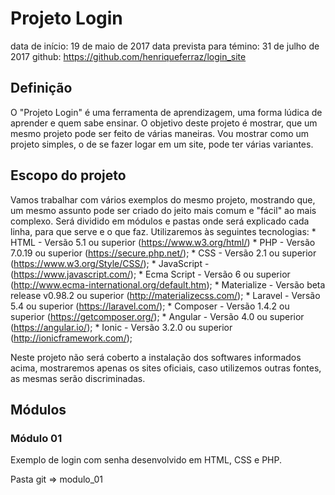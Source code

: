 # Projeto Login
data de início: 19 de maio de 2017
data prevista para témino: 31 de julho de 2017
github: https://github.com/henriqueferraz/login_site

## Definição

O "Projeto Login" é uma ferramenta de aprendizagem, uma forma lúdica de aprender e quem sabe ensinar. O objetivo deste projeto é mostrar, que um mesmo projeto pode ser feito de várias maneiras. Vou mostrar como um projeto simples, o de se fazer logar em um site, pode ter várias variantes.

## Escopo do projeto

Vamos trabalhar com vários exemplos do mesmo projeto, mostrando que, um mesmo assunto pode ser criado do jeito mais comum e "fácil" ao mais complexo. Será dividido em módulos e pastas onde será explicado cada linha, para que serve e o que faz.
Utilizaremos às seguintes tecnologias:
    * HTML - Versão 5.1 ou superior (https://www.w3.org/html/)
    * PHP - Versão 7.0.19 ou superior (https://secure.php.net/);
    * CSS - Versão 2.1 ou superior (https://www.w3.org/Style/CSS/);
    * JavaScript - (https://www.javascript.com/);
    * Ecma Script - Versão 6 ou superior (http://www.ecma-international.org/default.htm);
    * Materialize - Versão beta release v0.98.2 ou superior (http://materializecss.com/);
    * Laravel - Versão 5.4 ou superior (https://laravel.com/);
    * Composer - Versão 1.4.2 ou superior (https://getcomposer.org/);
    * Angular - Versão 4.0 ou superior (https://angular.io/);
    * Ionic - Versão 3.2.0 ou superior (http://ionicframework.com/);

Neste projeto não será coberto a instalação dos softwares informados acima, mostraremos apenas os sites oficiais, caso utilizemos outras fontes, as mesmas serão discriminadas.

## Módulos

### Módulo 01

Exemplo de login com senha desenvolvido em HTML, CSS e PHP.

Pasta git => modulo_01